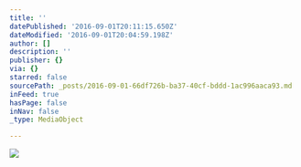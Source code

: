 ```yaml
---
title: ''
datePublished: '2016-09-01T20:11:15.650Z'
dateModified: '2016-09-01T20:04:59.198Z'
author: []
description: ''
publisher: {}
via: {}
starred: false
sourcePath: _posts/2016-09-01-66df726b-ba37-40cf-bddd-1ac996aaca93.md
inFeed: true
hasPage: false
inNav: false
_type: MediaObject

---
```

![](https://the-grid-user-content.s3-us-west-2.amazonaws.com/fa75c385-3110-46ce-984f-aa9f39205307.jpg)